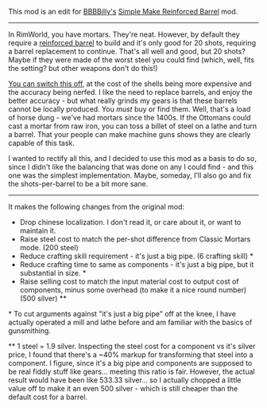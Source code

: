 This mod is an edit for [BBBBilly's](https://steamcommunity.com/profiles/76561198134590962/myworkshopfiles/?appid=294100) [Simple Make Reinforced Barrel](https://steamcommunity.com/sharedfiles/filedetails/?id=2570273747) mod.

----

In RimWorld, you have mortars. They're neat. However, by default they require a [reinforced barrel](https://rimworldwiki.com/wiki/Reinforced_barrel) to build and it's only good for 20 shots, requiring a barrel replacement to continue. That's all well and good, but 20 shots? Maybe if they were made of the worst steel you could find (which, well, fits the setting? but other weapons don't do this!)

[You can switch this off](https://rimworldwiki.com/wiki/AI_Storytellers#Player_tools), at the cost of the shells being more expensive and the accuracy being nerfed. I like the need to replace barrels, and enjoy the better accuracy - but what really grinds my gears is that these barrels cannot be locally produced. You *must* buy or find them. Well, that's a load of horse dung - we've had mortars since the 1400s. If the Ottomans could cast a mortar from raw iron, you can toss a billet of steel on a lathe and turn a barrel. That your people can make machine guns shows they are clearly capable of this task.

I wanted to rectify all this, and I decided to use this mod as a basis to do so, since I didn't like the balancing that was done on any I could find - and this one was the simplest implementation. Maybe, someday, I'll also go and fix the shots-per-barrel to be a bit more sane.

----

It makes the following changes from the original mod:

  - Drop chinese localization. I don't read it, or care about it, or want to maintain it.
  - Raise steel cost to match the per-shot difference from Classic Mortars mode. (200 steel)
  - Reduce crafting skill requirement - it's just a big pipe. (6 crafting skill) \*
  - Reduce crafting time to same as components - it's just a big pipe, but it substantial in size. \*
  - Raise selling cost to match the input material cost to output cost of components, minus some overhead (to make it a nice round number) (500 silver) \*\*

\* To cut arguments against "it's just a big pipe" off at the knee, I have actually operated a mill and lathe before and am familiar with the basics of gunsmithing.

\*\* 1 steel = 1.9 silver. Inspecting the steel cost for a component vs it's silver price, I found that there's a ~40% markup for transforming that steel into a component. I figure, since it's a big pipe and components are supposed to be real fiddly stuff like gears... meeting this ratio is fair. However, the actual result would have been like 533.33 silver... so I actually chopped a little value off to make it an even 500 silver - which is still cheaper than the default cost for a barrel.
